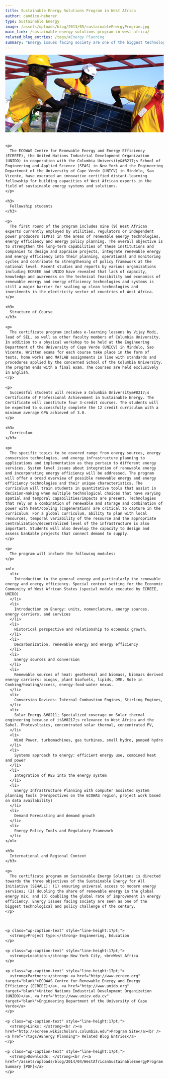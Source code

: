 ```yaml
---
title: Sustainable Energy Solutions Program in West Africa
author: candice-heberer
type: Sustainable Energy
image: /assets/uploads/blog/2013/05/sustainableEnergyProgram.jpg
main_link: /sustainable-energy-solutions-program-in-west-africa/
related_blog_entries: /tags/#Energy Planning
summary: "Energy issues facing society are one of the biggest technological and policy challenges of the twenty-first century. The Sustainable Engineering Lab is working with the <a href=\"http://www.ecreee.org/\">ECOWAS Centre for Renewable Energy and Energy Efficiency (ECREEE)</a>, the <a href=\"http://www.unido.org/\">United Nations Industrial Development Organization (UNIDO)</a>, and the <a href=\"http://www.unicv.edu.cv/\">Engineering Department of the University of Cape Verde</a> in Mindelo, Sao Vicente, to design an innovative distance-learning program intended to build skills of experts in the field of sustainable energy systems and solutions, beginning with a pilot group of 9 West African students."
---
```

<div class="row-fluid">
  <div class="span12">
    <img src="/assets/uploads/blog/2014/04/ecreee-main.jpg" />
  </div>
</div>

<div class="row-fluid">
  <div class="span9">
    <br /> 
    
    <p>
      The ECOWAS Centre for Renewable Energy and Energy Efficiency (ECREEE), the United Nations Industrial Development Organization (UNIDO) in cooperation with the Columbia University&#8217;s School of Engineering and Applied Science (SEAS) in New York and the Engineering Department of the University of Cape Verde (UNICV) in Mindelo, Sao Vicente, have executed an innovative certified distant-learning fellowship for building capacities of West African experts in the field of sustainable energy systems and solutions.
    </p>
    
    <h3>
      Fellowship students
    </h3>
    
    <p>
      The first round of the program includes nine (9) West African experts currently employed by utilities, regulators or independent power producers (IPPs) in the areas of renewable energy technologies, energy efficiency and energy policy planning. The overall objective is to strengthen the long-term capabilities of these institutions and companies to design and appraise projects, integrate renewable energy and energy efficiency into their planning, operational and monitoring cycles and contribute to strengthening of policy framework at the national level. Recent studies and reports by various organizations including ECREEE and UNIDO have revealed that lack of capacity, knowledge and awareness on the technical feasibility and economics of renewable energy and energy efficiency technologies and systems is still a major barrier for scaling up clean technologies and investments in the electricity sector of countries of West Africa.
    </p>
    
    <h3>
      Structure of Course
    </h3>
    
    <p>
      The certificate program includes e-learning lessons by Vijay Modi, lead of SEL, as well as other faculty members of Columbia University. In addition to a physical workshop to be held at the Engineering Department of the University of Cape Verde (UNICV) in Mindelo, Sao Vicente. Written exams for each course take place in the form of tests, home works and MATLAB assignments in line with standards and procedures applied by the concerned School of the Columbia University. The program ends with a final exam. The courses are held exclusively in English.
    </p>
    
    <p>
      Successful students will receive a Columbia University&#8217;s Certificate of Professional Achievement in Sustainable Energy. The Certificate will constitute four 3-credit courses. The students will be expected to successfully complete the 12 credit curriculum with a minimum average GPA achieved of 3.0.
    </p>
    
    <h3>
      Curriculum
    </h3>
    
    <p>
      The specific topics to be covered range from energy sources, energy conversion technologies, and energy infrastructure planning to applications and implementation as they pertain to different energy services. System level issues about integration of renewable energy and incorporating energy efficiency will be addressed. The program will offer a broad overview of possible renewable energy and energy efficiency technologies and their unique characteristics. The curriculum will train students in quantitative tools that assist in decision-making when multiple technological choices that have varying spatial and temporal capabilities/impacts are present. Technologies that rely on a combination of renewable and storage and combination of power with heat/cooling (cogeneration) are critical to capture in the curriculum. For a global curriculum, ability to plan with local resources, temporal variability of the resource and the appropriate centralization/decentralized level of the infrastructure is also important. Students will also develop the capacity to design and assess bankable projects that connect demand to supply.
    </p>
    
    <p>
      The program will include the following modules:
    </p>
    
    <ol>
      <li>
        Introduction to the general energy and particularly the renewable energy and energy efficiency. Special context setting for the Economic Community of West African States (special module executed by ECREEE, UNIDO)
      </li>
      <li>
        Introduction on Energy: units, nomenclature, energy sources, energy carriers, and services
      </li>
      <li>
        Historical perspective and relationship to economic growth,
      </li>
      <li>
        Decarbonization, renewable energy and energy efficiency
      </li>
      <li>
        Energy sources and conversion
      </li>
      <li>
        Renewable sources of heat: geothermal and biomass, biomass derived energy carriers: biogas, plant biofuels, lipids, DME. Role in Cooking/heating/access, energy-food-water nexus.
      </li>
      <li>
        Conversion Devices: Internal Combustion Engines, Stirling Engines,
      </li>
      <li>
        Solar Energy &#8211; Specialized coverage on Solar thermal engineering because of it&#8217;s relevance to West Africa and the Sahel. Photovoltaics, concentrated solar thermal, concentrated PV,
      </li>
      <li>
        Wind Power, turbomachines, gas turbines, small hydro, pumped hydro
      </li>
      <li>
        Systems approach to energy: efficient energy use, combined heat and power
      </li>
      <li>
        Integration of RES into the energy system
      </li>
      <li>
        Energy Infrastructure Planning with computer assisted system planning tools (Perspectives on the ECOWAS region, project work based on data availability)
      </li>
      <li>
        Demand Forecasting and demand growth
      </li>
      <li>
        Energy Policy Tools and Regulatory Framework
      </li>
    </ol>
    
    <h3>
      International and Regional Context
    </h3>
    
    <p>
      The certificate program on Sustainable Energy Solutions is directed towards the three objectives of the Sustainable Energy for All Initiative (SE4ALL): (1) ensuring universal access to modern energy services; (2) doubling the share of renewable energy in the global energy mix, and (3) doubling the global rate of improvement in energy efficiency. Energy issues facing society are seen as one of the biggest technological and policy challenge of the century.
    </p>
  </div>
  
  <div class="span3">
    <br /> 
    
    <p class="wp-caption-text" style="line-height:17pt;">
      <strong>Project type:</strong> Engineering, Education
    </p>
    
    <p class="wp-caption-text" style="line-height:17pt;">
      <strong>Location:</strong> New York City, <br>West Africa
    </p>
    
    <p class="wp-caption-text" style="line-height:17pt;">
      <strong>Partners:</strong> <a href="http://www.ecreee.org" target="blank">ECOWAS Centre for Renewable Energy and Energy Efficiency (ECREEE)</a>, <a href="http://www.unido.org" target="blank">United Nations Industrial Development Organization (UNIDO)</a>, <a href="http://www.unicv.edu.cv" target="blank">Engineering Department of the University of Cape Verde</a>
    </p>
    
    <p class="wp-caption-text" style="line-height:17pt;">
      <strong>Links: </strong><br /><a href="http://ecreee.wikischolars.columbia.edu">Program Site</a><br /><a href="/tags/#Energy Planning"> Related Blog Entries</a>
    </p>
    
    <p class="wp-caption-text" style="line-height:17pt;">
      <strong>Downloads: </strong><br /><a href="/assets/uploads/blog/2014/04/WestAfricanSustainableEnergyProgram.pdf">Project Summary [PDF]</a>
    </p>
  </div>
</div>
